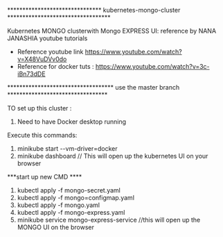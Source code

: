 ******************************* kubernetes-mongo-cluster **********************************

Kubernetes MONGO clusterwith Mongo EXPRESS UI: reference by NANA JANASHIA youtube tutorials

- Reference youtube link https://www.youtube.com/watch?v=X48VuDVv0do
- Reference for docker tuts : https://www.youtube.com/watch?v=3c-iBn73dDE

*********************************** use the master branch *********************************

TO set up this cluster :
1. Need to have Docker desktop running 

Execute this commands:
1. minikube start --vm-driver=docker
2. minikube dashboard // This will open up the kubernetes UI on your browser

***start up  new CMD ****
1. kubectl apply -f mongo-secret.yaml
2. kubectl apply -f mongo=configmap.yaml
3. kubectl apply -f mongo.yaml
4. kubectl apply -f mongo-express.yaml
5. minikube service mongo-express-service //this will open up the MONGO UI on the browser
